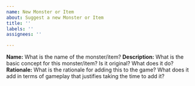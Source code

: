 ```yaml
---
name: New Monster or Item
about: Suggest a new Monster or Item
title: ''
labels: ''
assignees: ''

---
```


**Name:** What is the name of the monster/item?
**Description:** What is the basic concept for this monster/item? Is it original? What does it do?
**Rationale:** What is the rationale for adding this to the game? What does it add in terms of gameplay that justifies taking the time to add it?
